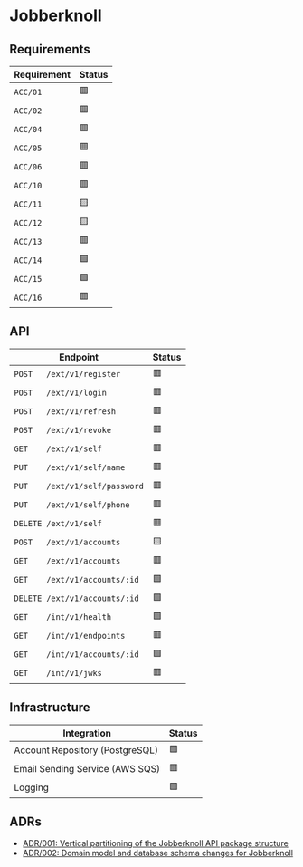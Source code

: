 # Jobberknoll

## Requirements

| **Requirement** | **Status** |
| --------------- | ---------- |
| `ACC/01`        | 🟥         |
| `ACC/02`        | 🟥         |
| `ACC/04`        | 🟥         |
| `ACC/05`        | 🟥         |
| `ACC/06`        | 🟥         |
| `ACC/10`        | 🟥         |
| `ACC/11`        | 🟨         |
| `ACC/12`        | 🟨         |
| `ACC/13`        | 🟥         |
| `ACC/14`        | 🟩         |
| `ACC/15`        | 🟩         |
| `ACC/16`        | 🟥         |

## API

| **Endpoint**                   | **Status** |
| ------------------------------ | ---------- |
| `POST   /ext/v1/register`      | 🟥         |
| `POST   /ext/v1/login`         | 🟥         |
| `POST   /ext/v1/refresh`       | 🟥         |
| `POST   /ext/v1/revoke`        | 🟥         |
| `GET    /ext/v1/self`          | 🟥         |
| `PUT    /ext/v1/self/name`     | 🟥         |
| `PUT    /ext/v1/self/password` | 🟥         |
| `PUT    /ext/v1/self/phone`    | 🟥         |
| `DELETE /ext/v1/self`          | 🟥         |
| `POST   /ext/v1/accounts`      | 🟨         |
| `GET    /ext/v1/accounts`      | 🟥         |
| `GET    /ext/v1/accounts/:id`  | 🟩         |
| `DELETE /ext/v1/accounts/:id`  | 🟩         |
| `GET    /int/v1/health`        | 🟩         |
| `GET    /int/v1/endpoints`     | 🟥         |
| `GET    /int/v1/accounts/:id`  | 🟩         |
| `GET    /int/v1/jwks`          | 🟥         |

## Infrastructure

| **Integration**                 | **Status** |
| ------------------------------- | ---------- |
| Account Repository (PostgreSQL) | 🟩         |
| Email Sending Service (AWS SQS) | 🟥         |
| Logging                         | 🟩         |

## ADRs

- [ADR/001: Vertical partitioning of the Jobberknoll API package structure](../../documentation/adrs/001-jobberknoll-api-structure.md)
- [ADR/002: Domain model and database schema changes for Jobberknoll](../../documentation/adrs/002-jobberknoll-domain-model.md)
